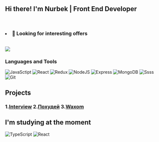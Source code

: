 ## Hi there! I'm Nurbek | Front End Developer
<br/>

### <ul>
###  <li>🔭 Looking for interesting offers</li>
  <br/>
</ul>

<img src='https://www.codewars.com/users/NurMura88/badges/small'>

### Languages and Tools
![JavaSctipt](https://img.shields.io/badge/JavaScript-grey?style=for-the-badge&logo=JavaScript)
![React](https://img.shields.io/badge/React-grey?style=for-the-badge&logo=React)
![Redux](https://img.shields.io/badge/Redux-grey?style=for-the-badge&logo=Redux)
![NodeJS](https://img.shields.io/badge/NodeJS-grey?style=for-the-badge&logo=Node.js)
![Express](https://img.shields.io/badge/Express-grey?style=for-the-badge&logo=Express)
![MongoDB](https://img.shields.io/badge/MongoDB-grey?style=for-the-badge&logo=MongoDB)
![Ssss](https://img.shields.io/badge/Sass-grey?style=for-the-badge&logo=Sass)
![Git](https://img.shields.io/badge/GIT-grey?style=for-the-badge&logo=GIt)






## Projects 

### 1.<a href='#' target="_blank">Interview</a>  2.<a href='https://constructor-diet.herokuapp.com' target="_blank">Похудей</a>  3.<a href='https://nurmura88.github.io/Waxom/default.html' target="_blank">Waxom</a>

## I'm studying at the moment
![TypeScript](https://img.shields.io/badge/TypeScript-white?style=for-the-badge&logo=TypeScript)
![React](https://img.shields.io/badge/React-white?style=for-the-badge&logo=React)

